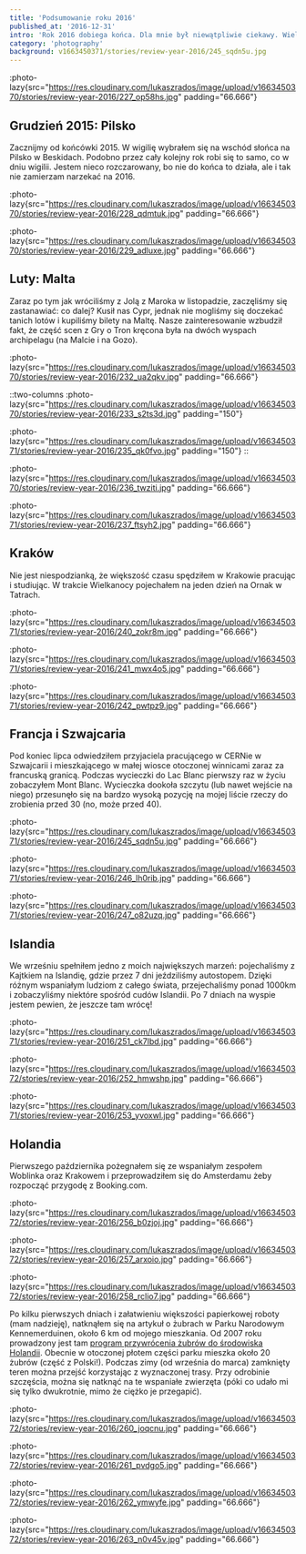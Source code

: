 ```yaml
---
title: 'Podsumowanie roku 2016'
published_at: '2016-12-31'
intro: 'Rok 2016 dobiega końca. Dla mnie był niewątpliwie ciekawy. Wiele zmian, kilka spełnionych marzeń i nowe wyzwania. Zapraszam do obejrzenia krótkiego podsumowania mojego fotograficznego roku.'
category: 'photography'
background: v1663450371/stories/review-year-2016/245_sqdn5u.jpg
---
```


:photo-lazy{src="https://res.cloudinary.com/lukaszrados/image/upload/v1663450370/stories/review-year-2016/227_op58hs.jpg" padding="66.666"}

## Grudzień 2015: Pilsko

Zacznijmy od końcówki 2015. W wigilię wybrałem się na wschód słońca na Pilsko w Beskidach. Podobno przez cały kolejny rok robi się to samo, co w dniu wigilii. Jestem nieco rozczarowany, bo nie do końca to działa, ale i tak nie zamierzam narzekać na 2016.

:photo-lazy{src="https://res.cloudinary.com/lukaszrados/image/upload/v1663450370/stories/review-year-2016/228_qdmtuk.jpg" padding="66.666"}

:photo-lazy{src="https://res.cloudinary.com/lukaszrados/image/upload/v1663450370/stories/review-year-2016/229_adluxe.jpg" padding="66.666"}

## Luty: Malta

Zaraz po tym jak wróciliśmy z Jolą z Maroka w listopadzie, zaczęliśmy się zastanawiać: co dalej? Kusił nas Cypr, jednak nie mogliśmy się doczekać tanich lotów i kupiliśmy bilety na Maltę. Nasze zainteresowanie wzbudził fakt, że część scen z Gry o Tron kręcona była na dwóch wyspach archipelagu (na Malcie i na Gozo).

:photo-lazy{src="https://res.cloudinary.com/lukaszrados/image/upload/v1663450370/stories/review-year-2016/232_ua2qkv.jpg" padding="66.666"}

::two-columns
:photo-lazy{src="https://res.cloudinary.com/lukaszrados/image/upload/v1663450370/stories/review-year-2016/233_s2ts3d.jpg" padding="150"}

:photo-lazy{src="https://res.cloudinary.com/lukaszrados/image/upload/v1663450371/stories/review-year-2016/235_qk0fvo.jpg" padding="150"}
::

:photo-lazy{src="https://res.cloudinary.com/lukaszrados/image/upload/v1663450370/stories/review-year-2016/236_twziti.jpg" padding="66.666"}

:photo-lazy{src="https://res.cloudinary.com/lukaszrados/image/upload/v1663450371/stories/review-year-2016/237_ftsyh2.jpg" padding="66.666"}

## Kraków

Nie jest niespodzianką, że większość czasu spędziłem w Krakowie pracując i studiując. W trakcie Wielkanocy pojechałem na jeden dzień na Ornak w Tatrach.

:photo-lazy{src="https://res.cloudinary.com/lukaszrados/image/upload/v1663450371/stories/review-year-2016/240_zokr8m.jpg" padding="66.666"}

:photo-lazy{src="https://res.cloudinary.com/lukaszrados/image/upload/v1663450371/stories/review-year-2016/241_mwx4o5.jpg" padding="66.666"}

:photo-lazy{src="https://res.cloudinary.com/lukaszrados/image/upload/v1663450371/stories/review-year-2016/242_pwtpz9.jpg" padding="66.666"}

## Francja i Szwajcaria

Pod koniec lipca odwiedziłem przyjaciela pracującego w CERNie w Szwajcarii i mieszkającego w małej wiosce otoczonej winnicami zaraz za francuską granicą. Podczas wycieczki do Lac Blanc pierwszy raz w życiu zobaczyłem Mont Blanc. Wycieczka dookoła szczytu (lub nawet wejście na niego) przesunęło się na bardzo wysoką pozycję na mojej liście rzeczy do zrobienia przed 30 (no, może przed 40).

:photo-lazy{src="https://res.cloudinary.com/lukaszrados/image/upload/v1663450371/stories/review-year-2016/245_sqdn5u.jpg" padding="66.666"}

:photo-lazy{src="https://res.cloudinary.com/lukaszrados/image/upload/v1663450371/stories/review-year-2016/246_lh0rib.jpg" padding="66.666"}

:photo-lazy{src="https://res.cloudinary.com/lukaszrados/image/upload/v1663450371/stories/review-year-2016/247_o82uzq.jpg" padding="66.666"}

## Islandia

We wrześniu spełniłem jedno z moich największych marzeń: pojechaliśmy z Kajtkiem na Islandię, gdzie przez 7 dni jeździliśmy autostopem. Dzięki różnym wspaniałym ludziom z całego świata, przejechaliśmy ponad 1000km i zobaczyliśmy niektóre spośród cudów Islandii. Po 7 dniach na wyspie jestem pewien, że jeszcze tam wrócę!

:photo-lazy{src="https://res.cloudinary.com/lukaszrados/image/upload/v1663450371/stories/review-year-2016/251_ck7lbd.jpg" padding="66.666"}

:photo-lazy{src="https://res.cloudinary.com/lukaszrados/image/upload/v1663450372/stories/review-year-2016/252_hmwshp.jpg" padding="66.666"}

:photo-lazy{src="https://res.cloudinary.com/lukaszrados/image/upload/v1663450371/stories/review-year-2016/253_yvoxwl.jpg" padding="66.666"}

## Holandia

Pierwszego października pożegnałem się ze wspaniałym zespołem Woblinka oraz Krakowem i przeprowadziłem się do Amsterdamu żeby rozpocząć przygodę z Booking.com.

:photo-lazy{src="https://res.cloudinary.com/lukaszrados/image/upload/v1663450372/stories/review-year-2016/256_b0zjoj.jpg" padding="66.666"}

:photo-lazy{src="https://res.cloudinary.com/lukaszrados/image/upload/v1663450372/stories/review-year-2016/257_arxoio.jpg" padding="66.666"}

:photo-lazy{src="https://res.cloudinary.com/lukaszrados/image/upload/v1663450372/stories/review-year-2016/258_rclio7.jpg" padding="66.666"}

Po kilku pierwszych dniach i załatwieniu większości papierkowej roboty (mam nadzieję), natknąłem się na artykuł o żubrach w Parku Narodowym Kennemerduinen, około 6 km od mojego mieszkania. Od 2007 roku prowadzony jest tam [program przywrócenia żubrów do środowiska Holandii](https://www.wisenten.nl/nl). Obecnie w otoczonej płotem części parku mieszka około 20 żubrów (część z Polski!). Podczas zimy (od września do marca) zamknięty teren można przejść korzystając z wyznaczonej trasy. Przy odrobinie szczęścia, można się natknąć na te wspaniałe zwierzęta (póki co udało mi się tylko dwukrotnie, mimo że ciężko je przegapić).

:photo-lazy{src="https://res.cloudinary.com/lukaszrados/image/upload/v1663450372/stories/review-year-2016/260_joqcnu.jpg" padding="66.666"}

:photo-lazy{src="https://res.cloudinary.com/lukaszrados/image/upload/v1663450372/stories/review-year-2016/261_pvdgo5.jpg" padding="66.666"}

:photo-lazy{src="https://res.cloudinary.com/lukaszrados/image/upload/v1663450372/stories/review-year-2016/262_ymwyfe.jpg" padding="66.666"}

:photo-lazy{src="https://res.cloudinary.com/lukaszrados/image/upload/v1663450372/stories/review-year-2016/263_n0v45v.jpg" padding="66.666"}
